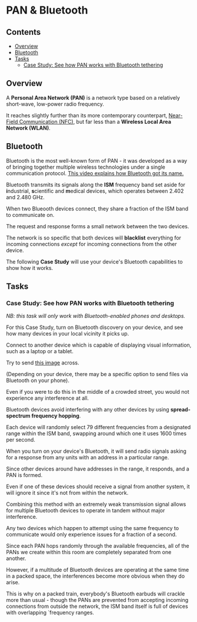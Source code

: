 # PAN & Bluetooth

<!--TOC_START-->
## Contents
- [Overview](#overview)
- [Bluetooth](#bluetooth)
- [Tasks](#tasks)
	- [Case Study: See how PAN works with Bluetooth tethering](#case-study-see-how-pan-works-with-bluetooth-tethering)

<!--TOC_END-->
## Overview
A **Personal Area Network (PAN)** is a network type based on a relatively short-wave, low-power radio frequency.

It reaches slightly further than its more contemporary counterpart, [Near-Field Communication (NFC)](https://github.com/bob-crutchley/courseware/tree/master/topics/networking/modules/nfc/), but far less than a **Wireless Local Area Network (WLAN)**.

## Bluetooth
Bluetooth is the most well-known form of PAN - it was developed as a way of bringing together multiple wireless technologies under a single communication protocol. [This video explains how Bluetooth got its name.](https://www.youtube.com/watch?v=VdmQp9M9jUo)

Bluetooth transmits its signals along the **ISM** frequency band set aside for **i**ndustrial, **s**cientific and **m**edical devices, which operates between 2.402 and 2.480 GHz.

When two Blueooth devices connect, they share a fraction of the ISM band to communicate on.

The request and response forms a small network between the two devices.

The network is so specific that both devices will **blacklist** everything for incoming connections *except* for incoming connections from the other device.

The following **Case Study** will use your device's Bluetooth capabilities to show how it works.

## Tasks

### Case Study: See how PAN works with Bluetooth tethering
*NB: this task will only work with Bluetooth-enabled phones and desktops.*

For this Case Study, turn on Bluetooth discovery on your device, and see how many devices in your local vicinity it picks up.

Connect to another device which is capable of displaying visual information, such as a laptop or a tablet.

Try to send [this image](https://yt3.ggpht.com/a/AGF-l79R65oC-kUKQQii1-zvefpjRvrSYbITqYgD-w=s900-mo-c-c0xffffffff-rj-k-no) across.

(Depending on your device, there may be a specific option to send files via Bluetooth on your phone).

Even if you were to do this in the middle of a crowded street, you would not experience any interference at all.

Bluetooth devices avoid interfering with any other devices by using **spread-spectrum frequency hopping**.

Each device will randomly select 79 different frequencies from a designated range within the ISM band, swapping around which one it uses 1600 times per second.

When you turn on your device's Bluetooth, it will send radio signals asking for a response from any units with an address in a particular range.

Since other devices around have addresses in the range, it responds, and a PAN is formed.

Even if one of these devices should receive a signal from another system, it will ignore it since it's not from within the network.

Combining this method with an extremely weak transmission signal allows for multiple Bluetooth devices to operate in tandem without major interference.

Any two devices which happen to attempt using the same frequency to communicate would only experience issues for a fraction of a second.

Since each PAN hops randomly through the available frequencies, all of the PANs we create within this room are completely separated from one another.

However, if a multitude of Bluetooth devices are operating at the same time in a packed space, the interferences become more obvious when they do arise.

This is why on a packed train, everybody's Bluetooth earbuds will crackle more than usual - though the PANs are prevented from accepting incoming connections from outside the network, the ISM band itself is full of devices with overlapping `frequency ranges.
